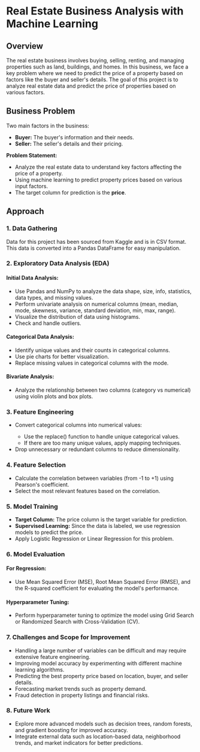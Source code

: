 
  <h1>Real Estate Business Analysis with Machine Learning</h1>

  <h2>Overview</h2>
    <p>The real estate business involves buying, selling, renting, and managing properties such as land, buildings, and homes. In this business, we face a key problem where we need to predict the price of a property based on factors like the buyer and seller's details. The goal of this project is to analyze real estate data and predict the price of properties based on various factors.</p>
    <h2>Business Problem</h2>
    <p>Two main factors in the business:</p>
    <ul>
        <li><strong>Buyer:</strong> The buyer's information and their needs.</li>
        <li><strong>Seller:</strong> The seller's details and their pricing.</li>
    </ul>
    <p><strong>Problem Statement:</strong></p>
    <ul>
        <li>Analyze the real estate data to understand key factors affecting the price of a property.</li>
        <li>Using machine learning to predict property prices based on various input factors.</li>
        <li>The target column for prediction is the <strong>price</strong>.</li>
    </ul>
    <h2>Approach</h2>
    <h3>1. Data Gathering</h3>
    <p>Data for this project has been sourced from Kaggle and is in CSV format. This data is converted into a Pandas DataFrame for easy manipulation.</p>
    <h3>2. Exploratory Data Analysis (EDA)</h3>
    <h4>Initial Data Analysis:</h4>
    <ul>
        <li>Use Pandas and NumPy to analyze the data shape, size, info, statistics, data types, and missing values.</li>
        <li>Perform univariate analysis on numerical columns (mean, median, mode, skewness, variance, standard deviation, min, max, range).</li>
        <li>Visualize the distribution of data using histograms.</li>
        <li>Check and handle outliers.</li>
    </ul>
    <h4>Categorical Data Analysis:</h4>
    <ul>
        <li>Identify unique values and their counts in categorical columns.</li>
        <li>Use pie charts for better visualization.</li>
        <li>Replace missing values in categorical columns with the mode.</li>
    </ul>
    <h4>Bivariate Analysis:</h4>
    <ul>
        <li>Analyze the relationship between two columns (category vs numerical) using violin plots and box plots.</li>
    </ul>
    <h3>3. Feature Engineering</h3>
    <ul>
        <li>Convert categorical columns into numerical values:</li>
        <ul>
            <li>Use the replace() function to handle unique categorical values.</li>
            <li>If there are too many unique values, apply mapping techniques.</li>
        </ul>
        <li>Drop unnecessary or redundant columns to reduce dimensionality.</li>
    </ul>
    <h3>4. Feature Selection</h3>
    <ul>
        <li>Calculate the correlation between variables (from -1 to +1) using Pearson's coefficient.</li>
        <li>Select the most relevant features based on the correlation.</li>
    </ul>
    <h3>5. Model Training</h3>
    <ul>
        <li><strong>Target Column:</strong> The price column is the target variable for prediction.</li>
        <li><strong>Supervised Learning:</strong> Since the data is labeled, we use regression models to predict the price.</li>
        <li>Apply Logistic Regression or Linear Regression for this problem.</li>
    </ul>
    <h3>6. Model Evaluation</h3>
    <h4>For Regression:</h4>
    <ul>
        <li>Use Mean Squared Error (MSE), Root Mean Squared Error (RMSE), and the R-squared coefficient for evaluating the model's performance.</li>
    </ul>
   
   <h4>Hyperparameter Tuning:</h4>
    <ul>
        <li>Perform hyperparameter tuning to optimize the model using Grid Search or Randomized Search with Cross-Validation (CV).</li>
    </ul>
    <h3>7. Challenges and Scope for Improvement</h3>
    <ul>
        <li>Handling a large number of variables can be difficult and may require extensive feature engineering.</li>
        <li>Improving model accuracy by experimenting with different machine learning algorithms.</li>
        <li>Predicting the best property price based on location, buyer, and seller details.</li>
        <li>Forecasting market trends such as property demand.</li>
        <li>Fraud detection in property listings and financial risks.</li>
    </ul>
    <h3>8. Future Work</h3>
    <ul>
        <li>Explore more advanced models such as decision trees, random forests, and gradient boosting for improved accuracy.</li>
        <li>Integrate external data such as location-based data, neighborhood trends, and market indicators for better predictions.</li>
    </ul>
